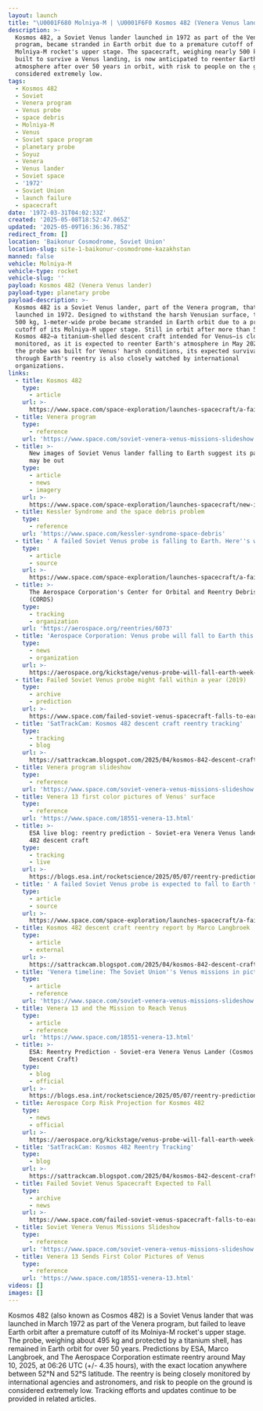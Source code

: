 ```yaml
---
layout: launch
title: "\U0001F680 Molniya-M | \U0001F6F0 Kosmos 482 (Venera Venus lander)"
description: >-
  Kosmos 482, a Soviet Venus lander launched in 1972 as part of the Venera
  program, became stranded in Earth orbit due to a premature cutoff of its
  Molniya-M rocket's upper stage. The spacecraft, weighing nearly 500 kg and
  built to survive a Venus landing, is now anticipated to reenter Earth's
  atmosphere after over 50 years in orbit, with risk to people on the ground
  considered extremely low.
tags:
  - Kosmos 482
  - Soviet
  - Venera program
  - Venus probe
  - space debris
  - Molniya-M
  - Venus
  - Soviet space program
  - planetary probe
  - Soyuz
  - Venera
  - Venus lander
  - Soviet space
  - '1972'
  - Soviet Union
  - launch failure
  - spacecraft
date: '1972-03-31T04:02:33Z'
created: '2025-05-08T18:52:47.065Z'
updated: '2025-05-09T16:36:36.785Z'
redirect_from: []
location: 'Baikonur Cosmodrome, Soviet Union'
location-slug: site-1-baikonur-cosmodrome-kazakhstan
manned: false
vehicle: Molniya-M
vehicle-type: rocket
vehicle-slug: ''
payload: Kosmos 482 (Venera Venus lander)
payload-type: planetary probe
payload-description: >-
  Kosmos 482 is a Soviet Venus lander, part of the Venera program, that was
  launched in 1972. Designed to withstand the harsh Venusian surface, the nearly
  500 kg, 1-meter-wide probe became stranded in Earth orbit due to a premature
  cutoff of its Molniya-M upper stage. Still in orbit after more than 50 years,
  Kosmos 482—a titanium-shelled descent craft intended for Venus—is closely
  monitored, as it is expected to reenter Earth's atmosphere in May 2025. While
  the probe was built for Venus' harsh conditions, its expected survivability
  through Earth's reentry is also closely watched by international
  organizations.
links:
  - title: Kosmos 482
    type:
      - article
    url: >-
      https://www.space.com/space-exploration/launches-spacecraft/a-failed-soviet-venus-lander-will-fall-back-to-earth-after-being-stranded-for-53-years
  - title: Venera program
    type:
      - reference
    url: 'https://www.space.com/soviet-venera-venus-missions-slideshow'
  - title: >-
      New images of Soviet Venus lander falling to Earth suggest its parachute
      may be out
    type:
      - article
      - news
      - imagery
    url: >-
      https://www.space.com/space-exploration/launches-spacecraft/new-images-of-soviet-venus-lander-falling-to-earth-suggest-its-parachute-may-be-out
  - title: Kessler Syndrome and the space debris problem
    type:
      - reference
    url: 'https://www.space.com/kessler-syndrome-space-debris'
  - title: ' A failed Soviet Venus probe is falling to Earth. Here''s what it might look like '
    type:
      - article
      - source
    url: >-
      https://www.space.com/space-exploration/launches-spacecraft/a-failed-soviet-venus-probe-is-falling-to-earth-heres-what-it-might-look-like
  - title: >-
      The Aerospace Corporation's Center for Orbital and Reentry Debris Studies
      (CORDS)
    type:
      - tracking
      - organization
    url: 'https://aerospace.org/reentries/6073'
  - title: 'Aerospace Corporation: Venus probe will fall to Earth this week'
    type:
      - news
      - organization
    url: >-
      https://aerospace.org/kickstage/venus-probe-will-fall-earth-week-heres-how-aerospace-tracking-it#:~:text=While%20the%20risk%20is%20nonzero%2C%20any%20one%20individual%20on%20Earth%20is%20far%20likelier%20to%20be%20struck%20by%20lightning%20than%20to%20be%20injured%20by%20Cosmos%20482.
  - title: Failed Soviet Venus probe might fall within a year (2019)
    type:
      - archive
      - prediction
    url: >-
      https://www.space.com/failed-soviet-venus-spacecraft-falls-to-earth-soon.html
  - title: 'SatTrackCam: Kosmos 482 descent craft reentry tracking'
    type:
      - tracking
      - blog
    url: >-
      https://sattrackcam.blogspot.com/2025/04/kosmos-842-descent-craft-reentry.html
  - title: Venera program slideshow
    type:
      - reference
    url: 'https://www.space.com/soviet-venera-venus-missions-slideshow'
  - title: Venera 13 first color pictures of Venus' surface
    type:
      - reference
    url: 'https://www.space.com/18551-venera-13.html'
  - title: >-
      ESA live blog: reentry prediction - Soviet-era Venera Venus lander Cosmos
      482 descent craft
    type:
      - tracking
      - live
    url: >-
      https://blogs.esa.int/rocketscience/2025/05/07/reentry-prediction-soviet-era-venera-venus-lander-cosmos-482-descent-craft/
  - title: ' A failed Soviet Venus probe is expected to fall to Earth today, but when and where? Here''s what we know '
    type:
      - article
      - source
    url: >-
      https://www.space.com/space-exploration/launches-spacecraft/a-failed-soviet-venus-probe-is-expected-to-fall-to-earth-today-but-when-and-where-heres-what-we-know
  - title: Kosmos 482 descent craft reentry report by Marco Langbroek
    type:
      - article
      - external
    url: >-
      https://sattrackcam.blogspot.com/2025/04/kosmos-842-descent-craft-reentry.html
  - title: 'Venera timeline: The Soviet Union''s Venus missions in pictures'
    type:
      - article
      - reference
    url: 'https://www.space.com/soviet-venera-venus-missions-slideshow'
  - title: Venera 13 and the Mission to Reach Venus
    type:
      - article
      - reference
    url: 'https://www.space.com/18551-venera-13.html'
  - title: >-
      ESA: Reentry Prediction - Soviet-era Venera Venus Lander (Cosmos 482
      Descent Craft)
    type:
      - blog
      - official
    url: >-
      https://blogs.esa.int/rocketscience/2025/05/07/reentry-prediction-soviet-era-venera-venus-lander-cosmos-482-descent-craft/
  - title: Aerospace Corp Risk Projection for Kosmos 482
    type:
      - news
      - official
    url: >-
      https://aerospace.org/kickstage/venus-probe-will-fall-earth-week-heres-how-aerospace-tracking-it#:~:text=While%20the%20risk%20is%20nonzero%2C%20any%20one%20individual%20on%20Earth%20is%20far%20likelier%20to%20be%20struck%20by%20lightning%20than%20to%20be%20injured%20by%20Cosmos%20482.
  - title: 'SatTrackCam: Kosmos 482 Reentry Tracking'
    type:
      - blog
    url: >-
      https://sattrackcam.blogspot.com/2025/04/kosmos-842-descent-craft-reentry.html
  - title: Failed Soviet Venus Spacecraft Expected to Fall
    type:
      - archive
      - news
    url: >-
      https://www.space.com/failed-soviet-venus-spacecraft-falls-to-earth-soon.html
  - title: Soviet Venera Venus Missions Slideshow
    type:
      - reference
    url: 'https://www.space.com/soviet-venera-venus-missions-slideshow'
  - title: Venera 13 Sends First Color Pictures of Venus
    type:
      - reference
    url: 'https://www.space.com/18551-venera-13.html'
videos: []
images: []
---
```

Kosmos 482 (also known as Cosmos 482) is a Soviet Venus lander that was launched in March 1972 as part of the Venera program, but failed to leave Earth orbit after a premature cutoff of its Molniya-M rocket's upper stage. The probe, weighing about 495 kg and protected by a titanium shell, has remained in Earth orbit for over 50 years. Predictions by ESA, Marco Langbroek, and The Aerospace Corporation estimate reentry around May 10, 2025, at 06:26 UTC (+/- 4.35 hours), with the exact location anywhere between 52°N and 52°S latitude. The reentry is being closely monitored by international agencies and astronomers, and risk to people on the ground is considered extremely low. Tracking efforts and updates continue to be provided in related articles.
